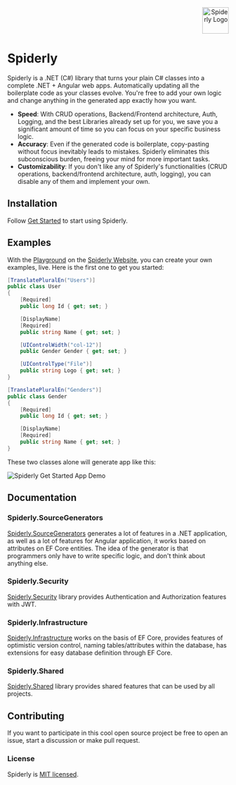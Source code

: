 <div align="right">
  <img src="https://www.spiderly.dev/assets/spiderly-logo.svg" alt="Spiderly Logo" width="60"/>
</div>

# Spiderly
Spiderly is a .NET (C#) library that turns your plain C# classes into a complete .NET + Angular web apps. Automatically updating all the boilerplate code as your classes evolve. You're free to add your own logic and change anything in the generated app exactly how you want.

<ul>
  <li><b>Speed</b>: With CRUD operations, Backend/Frontend architecture, Auth, Logging, and the best Libraries already set up for you, we save you a significant amount of time so you can focus on your specific business logic.</li>
  <li><b>Accuracy</b>: Even if the generated code is boilerplate, copy-pasting without focus inevitably leads to mistakes. Spiderly eliminates this subconscious burden, freeing your mind for more important tasks.</li>
  <li><b>Customizability</b>: If you don't like any of Spiderly's functionalities (CRUD operations, backend/frontend architecture, auth, logging), you can disable any of them and implement your own.</li>
</ul>

## Installation
Follow [Get Started](https://www.spiderly.dev/#get-started) to start using Spiderly.

## Examples
With the [Playground](https://www.spiderly.dev/playground) on the [Spiderly Website](https://www.spiderly.dev), you can create your own examples, live. Here is the first one to get you started:
```csharp
[TranslatePluralEn("Users")]
public class User
{
    [Required]
    public long Id { get; set; }

    [DisplayName]
    [Required]
    public string Name { get; set; }

    [UIControlWidth("col-12")]
    public Gender Gender { get; set; }

    [UIControlType("File")]
    public string Logo { get; set; }
}
```
```csharp
[TranslatePluralEn("Genders")]
public class Gender
{
    [Required]
    public long Id { get; set; }

    [DisplayName]
    [Required]
    public string Name { get; set; }
}
```
These two classes alone will generate app like this:
<div>
  <img src="https://www.spiderly.dev/assets/spiderly-app-demo.png" alt="Spiderly Get Started App Demo"/>
</div>

## Documentation

### Spiderly.SourceGenerators
[Spiderly.SourceGenerators](https://github.com/filiptrivan/spiderly/tree/main/Spiderly.SourceGenerators) generates a lot of features in a .NET application, as well as a lot of features for Angular application, it works based on attributes on EF Core entities. The idea of ​​the generator is that programmers only have to write specific logic, and don't think about anything else.

### Spiderly.Security
[Spiderly.Security](https://github.com/filiptrivan/spiderly/tree/main/Spiderly.Security) library provides Authentication and Authorization features with JWT.

### Spiderly.Infrastructure
[Spiderly.Infrastructure](https://github.com/filiptrivan/spiderly/tree/main/Spiderly.Infrastructure) works on the basis of EF Core, provides features of optimistic version control, naming tables/attributes within the database, has extensions for easy database definition through EF Core.

### Spiderly.Shared
[Spiderly.Shared](https://github.com/filiptrivan/spiderly/tree/main/Spiderly.Shared) library provides shared features that can be used by all projects.

## Contributing
If you want to participate in this cool open source project be free to open an issue, start a discussion or make pull request.

### License
Spiderly is [MIT licensed](https://github.com/filiptrivan/spiderly/blob/main/LICENSE).
